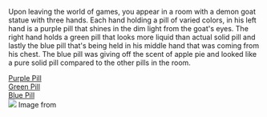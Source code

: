 Upon leaving the world of games, you appear in a room with a demon goat statue with three hands. Each hand holding a pill of varied colors, in his left hand is a purple pill that shines in the dim light from the goat's eyes. The right hand holds a green pill that looks more liquid than actual solid pill and lastly the blue pill that's being held in his middle hand that was coming from his chest. The blue pill was giving off the scent of apple pie and looked like a pure solid pill compared to the other pills in the room.

[Purple Pill](situations/purple-pill.md)  
[Green Pill](green-pill.md)  
[Blue Pill](situations/blue-pill.md)  
![](https://cdn.drawception.com/images/panels/2012/9-22/Ykem99E9N5-4.png)
Image from 